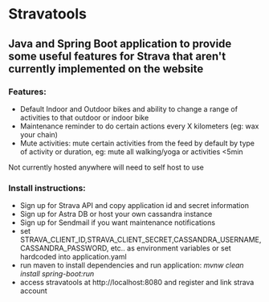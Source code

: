 # Stravatools

## Java and Spring Boot application to provide some useful features for Strava that aren't currently implemented on the website

### Features: 
- Default Indoor and Outdoor bikes and ability to change a range of activities to that outdoor or indoor bike 
- Maintenance reminder to do certain actions every X kilometers (eg: wax your chain)
- Mute activities: mute certain activities from the feed by default by type of activity or duration, eg: mute all walking/yoga or activities <5min

Not currently hosted anywhere will need to self host to use

### Install instructions:
- Sign up for Strava API and copy application id and secret information
- Sign up for Astra DB or host your own cassandra instance
- Sign up for Sendmail if you want maintenance notifications
- set STRAVA_CLIENT_ID,STRAVA_CLIENT_SECRET,CASSANDRA_USERNAME,CASSANDRA_PASSWORD, etc.. as environment variables or set hardcoded into application.yaml
- run maven to install dependencies and run application: *mvnw clean install spring-boot:run*
- access stravatools at http://localhost:8080 and register and link strava account